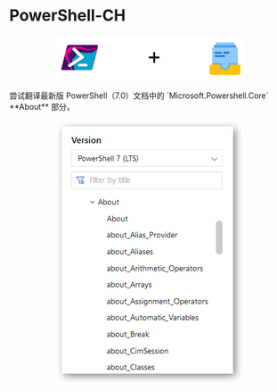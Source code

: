 # PowerShell-CH
<p align="center"><img height="80" src="powershell-to-mkdocs.png"></p>
尝试翻译最新版 PowerShell（7.0）文档中的 `Microsoft.Powershell.Core` **About** 部分。

<p align="center"><img src="about-docs.jpg"></p>
